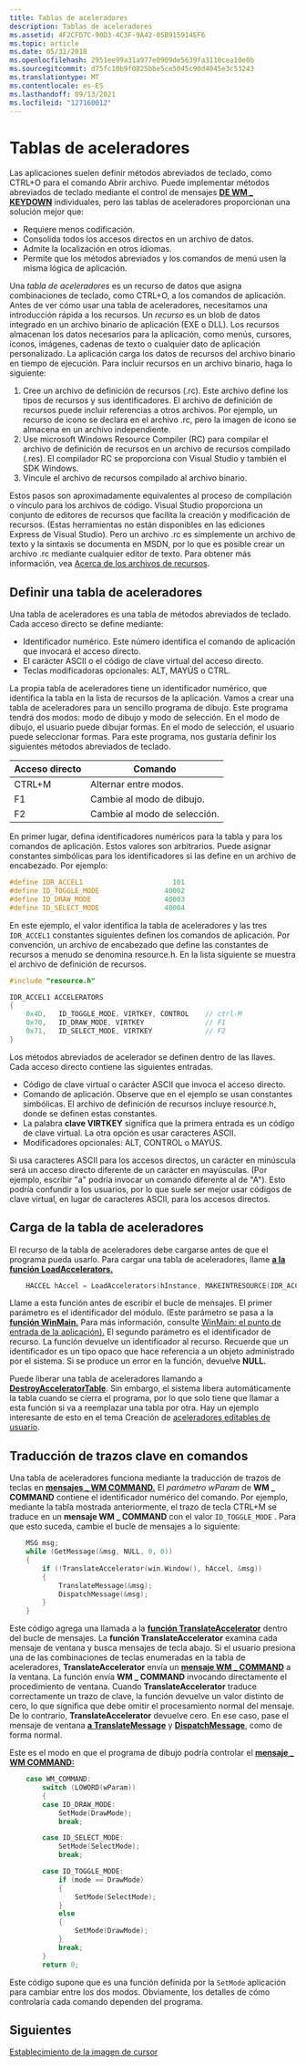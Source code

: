 ```yaml
---
title: Tablas de aceleradores
description: Tablas de aceleradores
ms.assetid: 4F2CFD7C-90D3-4C3F-9A42-05B915914EF6
ms.topic: article
ms.date: 05/31/2018
ms.openlocfilehash: 2951ee99a31a977e0909de5639fa3110cea10e0b
ms.sourcegitcommit: d75fc10b9f0825bbe5ce5045c90d4045e3c53243
ms.translationtype: MT
ms.contentlocale: es-ES
ms.lasthandoff: 09/13/2021
ms.locfileid: "127160012"
---
```

# <a name="accelerator-tables"></a>Tablas de aceleradores

Las aplicaciones suelen definir métodos abreviados de teclado, como CTRL+O para el comando Abrir archivo. Puede implementar métodos abreviados de teclado mediante el control de mensajes [**DE WM \_ KEYDOWN**](/windows/desktop/inputdev/wm-keydown) individuales, pero las tablas de aceleradores proporcionan una solución mejor que:

-   Requiere menos codificación.
-   Consolida todos los accesos directos en un archivo de datos.
-   Admite la localización en otros idiomas.
-   Permite que los métodos abreviados y los comandos de menú usen la misma lógica de aplicación.

Una *tabla de aceleradores* es un recurso de datos que asigna combinaciones de teclado, como CTRL+O, a los comandos de aplicación. Antes de ver cómo usar una tabla de aceleradores, necesitamos una introducción rápida a los recursos. Un *recurso* es un blob de datos integrado en un archivo binario de aplicación (EXE o DLL). Los recursos almacenan los datos necesarios para la aplicación, como menús, cursores, iconos, imágenes, cadenas de texto o cualquier dato de aplicación personalizado. La aplicación carga los datos de recursos del archivo binario en tiempo de ejecución. Para incluir recursos en un archivo binario, haga lo siguiente:

1.  Cree un archivo de definición de recursos (.rc). Este archivo define los tipos de recursos y sus identificadores. El archivo de definición de recursos puede incluir referencias a otros archivos. Por ejemplo, un recurso de icono se declara en el archivo .rc, pero la imagen de icono se almacena en un archivo independiente.
2.  Use microsoft Windows Resource Compiler (RC) para compilar el archivo de definición de recursos en un archivo de recursos compilado (.res). El compilador RC se proporciona con Visual Studio y también el SDK Windows.
3.  Vincule el archivo de recursos compilado al archivo binario.

Estos pasos son aproximadamente equivalentes al proceso de compilación o vínculo para los archivos de código. Visual Studio proporciona un conjunto de editores de recursos que facilita la creación y modificación de recursos. (Estas herramientas no están disponibles en las ediciones Express de Visual Studio). Pero un archivo .rc es simplemente un archivo de texto y la sintaxis se documenta en MSDN, por lo que es posible crear un archivo .rc mediante cualquier editor de texto. Para obtener más información, vea [Acerca de los archivos de recursos](/windows/desktop/menurc/about-resource-files).

## <a name="defining-an-accelerator-table"></a>Definir una tabla de aceleradores

Una tabla de aceleradores es una tabla de métodos abreviados de teclado. Cada acceso directo se define mediante:

-   Identificador numérico. Este número identifica el comando de aplicación que invocará el acceso directo.
-   El carácter ASCII o el código de clave virtual del acceso directo.
-   Teclas modificadoras opcionales: ALT, MAYÚS o CTRL.

La propia tabla de aceleradores tiene un identificador numérico, que identifica la tabla en la lista de recursos de la aplicación. Vamos a crear una tabla de aceleradores para un sencillo programa de dibujo. Este programa tendrá dos modos: modo de dibujo y modo de selección. En el modo de dibujo, el usuario puede dibujar formas. En el modo de selección, el usuario puede seleccionar formas. Para este programa, nos gustaría definir los siguientes métodos abreviados de teclado.



| Acceso directo | Comando                   |
|----------|---------------------------|
| CTRL+M   | Alternar entre modos.     |
| F1       | Cambie al modo de dibujo.      |
| F2       | Cambie al modo de selección. |



 

En primer lugar, defina identificadores numéricos para la tabla y para los comandos de aplicación. Estos valores son arbitrarios. Puede asignar constantes simbólicas para los identificadores si las define en un archivo de encabezado. Por ejemplo:


```C++
#define IDR_ACCEL1                      101
#define ID_TOGGLE_MODE                40002
#define ID_DRAW_MODE                  40003
#define ID_SELECT_MODE                40004
```



En este ejemplo, el valor identifica la tabla de aceleradores y las tres `IDR_ACCEL1` constantes siguientes definen los comandos de aplicación. Por convención, un archivo de encabezado que define las constantes de recursos a menudo se denomina resource.h. En la lista siguiente se muestra el archivo de definición de recursos.


```C++
#include "resource.h"

IDR_ACCEL1 ACCELERATORS
{
    0x4D,   ID_TOGGLE_MODE, VIRTKEY, CONTROL    // ctrl-M
    0x70,   ID_DRAW_MODE, VIRTKEY               // F1
    0x71,   ID_SELECT_MODE, VIRTKEY             // F2
}
```



Los métodos abreviados de acelerador se definen dentro de las llaves. Cada acceso directo contiene las siguientes entradas.

-   Código de clave virtual o carácter ASCII que invoca el acceso directo.
-   Comando de aplicación. Observe que en el ejemplo se usan constantes simbólicas. El archivo de definición de recursos incluye resource.h, donde se definen estas constantes.
-   La palabra **clave VIRTKEY** significa que la primera entrada es un código de clave virtual. La otra opción es usar caracteres ASCII.
-   Modificadores opcionales: ALT, CONTROL o MAYÚS.

Si usa caracteres ASCII para los accesos directos, un carácter en minúscula será un acceso directo diferente de un carácter en mayúsculas. (Por ejemplo, escribir "a" podría invocar un comando diferente al de "A"). Esto podría confundir a los usuarios, por lo que suele ser mejor usar códigos de clave virtual, en lugar de caracteres ASCII, para los accesos directos.

## <a name="loading-the-accelerator-table"></a>Carga de la tabla de aceleradores

El recurso de la tabla de aceleradores debe cargarse antes de que el programa pueda usarlo. Para cargar una tabla de aceleradores, llame [**a la función LoadAccelerators.**](/windows/desktop/api/winuser/nf-winuser-loadacceleratorsa)


```C++
    HACCEL hAccel = LoadAccelerators(hInstance, MAKEINTRESOURCE(IDR_ACCEL1));
```



Llame a esta función antes de escribir el bucle de mensajes. El primer parámetro es el identificador del módulo. (Este parámetro se pasa a la [**función WinMain.**](/windows/desktop/api/winbase/nf-winbase-winmain) Para más información, consulte [WinMain: el punto de entrada de la aplicación).](winmain--the-application-entry-point.md) El segundo parámetro es el identificador de recurso. La función devuelve un identificador al recurso. Recuerde que un identificador es un tipo opaco que hace referencia a un objeto administrado por el sistema. Si se produce un error en la función, devuelve **NULL.**

Puede liberar una tabla de aceleradores llamando a [**DestroyAcceleratorTable**](/windows/desktop/api/winuser/nf-winuser-destroyacceleratortable). Sin embargo, el sistema libera automáticamente la tabla cuando se cierra el programa, por lo que solo tiene que llamar a esta función si va a reemplazar una tabla por otra. Hay un ejemplo interesante de esto en el tema Creación de [aceleradores editables de usuario](/windows/desktop/menurc/using-keyboard-accelerators).

## <a name="translating-key-strokes-into-commands"></a>Traducción de trazos clave en comandos

Una tabla de aceleradores funciona mediante la traducción de trazos de teclas en [**mensajes \_ WM COMMAND.**](/windows/desktop/menurc/wm-command) El *parámetro wParam* de **WM \_ COMMAND** contiene el identificador numérico del comando. Por ejemplo, mediante la tabla mostrada anteriormente, el trazo de tecla CTRL+M se traduce en un **mensaje WM \_ COMMAND** con el valor `ID_TOGGLE_MODE` . Para que esto suceda, cambie el bucle de mensajes a lo siguiente:


```C++
    MSG msg;
    while (GetMessage(&msg, NULL, 0, 0))
    {
        if (!TranslateAccelerator(win.Window(), hAccel, &msg))
        {
            TranslateMessage(&msg);
            DispatchMessage(&msg);
        }
    }
```



Este código agrega una llamada a la [**función TranslateAccelerator**](/windows/desktop/api/winuser/nf-winuser-translateacceleratora) dentro del bucle de mensajes. La **función TranslateAccelerator** examina cada mensaje de ventana y busca mensajes de tecla abajo. Si el usuario presiona una de las combinaciones de teclas enumeradas en la tabla de aceleradores, **TranslateAccelerator** envía un [**mensaje WM \_ COMMAND**](/windows/desktop/menurc/wm-command) a la ventana. La función envía **WM \_ COMMAND** invocando directamente el procedimiento de ventana. Cuando **TranslateAccelerator** traduce correctamente un trazo de clave, la función devuelve un valor distinto de cero, lo que significa que debe omitir el procesamiento normal del mensaje. De lo contrario, **TranslateAccelerator** devuelve cero. En ese caso, pase el mensaje de ventana [**a TranslateMessage**](/windows/desktop/api/winuser/nf-winuser-translatemessage) y [**DispatchMessage**](/windows/desktop/api/winuser/nf-winuser-dispatchmessage), como de forma normal.

Este es el modo en que el programa de dibujo podría controlar el [**mensaje \_ WM COMMAND:**](/windows/desktop/menurc/wm-command)


```C++
    case WM_COMMAND:
        switch (LOWORD(wParam))
        {
        case ID_DRAW_MODE:
            SetMode(DrawMode);
            break;

        case ID_SELECT_MODE:
            SetMode(SelectMode);
            break;

        case ID_TOGGLE_MODE:
            if (mode == DrawMode)
            {
                SetMode(SelectMode);
            }
            else
            {
                SetMode(DrawMode);
            }
            break;
        }
        return 0;

```



Este código supone que es una función definida por la `SetMode` aplicación para cambiar entre los dos modos. Obviamente, los detalles de cómo controlaría cada comando dependen del programa.

## <a name="next"></a>Siguientes

[Establecimiento de la imagen de cursor](setting-the-cursor-image.md)

 

 
